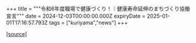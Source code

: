 +++
title = """令和6年度職場で健康づくり！｜健康寿命延伸のまちづくり協働宣言"""
date = 2024-12-03T00:00:00.000Z
expiryDate = 2025-01-01T17:16:57.793Z
tags = ["kuriyama","news"]
+++


[[source]](https://www.town.kuriyama.hokkaido.jp/soshiki/38/29667.html)
